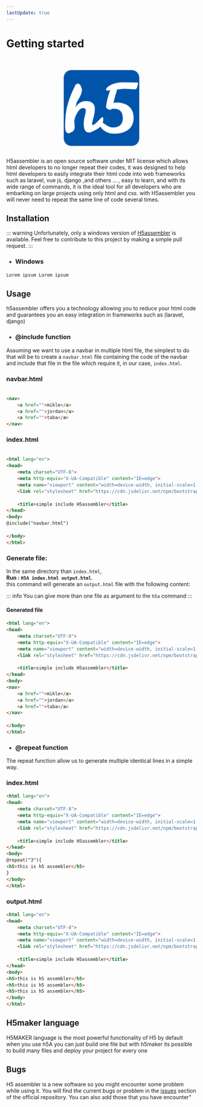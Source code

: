 ```yaml
---
lastUpdate: true
---
```


# Getting started
<br/>
<br/>

<div style="display: flex; justify-content: center">
  <img style="width: 200px" src="/icon.png" alt="H5assembler logo" >
</div>
<br/>

H5assembler is an open source software under MIT license which allows html developers to no longer repeat their codes,
it was designed to help html developers to easily integrate their html code into web frameworks such as laravel, vue js,
django ,and others ... ,
easy to learn, and with its wide range of commands, it is the ideal tool for all developers who are embarking on large
projects using only html and css.
with H5assembler you will never need to repeat the same line of code several times.

## Installation

::: warning 
Unfortunately, only a windows version of [H5assembler](https://github.com/ngdream/H5assembler) is available. Feel free to contribute to this project by making a simple pull request.
:::  
- ### Windows

```bash
Lorem ipsum Lorem ipsum
```


## Usage

h5assembler offers you a technology allowing you to reduce your html code and guarantees you an easy integration in
frameworks such as (laravel, django)

- ### @include function

Assuming we want to use a navbar in multiple html file, the simplest to do that will be to create a `navbar.html` file containing the code of the navbar and include that file in the file which require it, in our case, `index.html`.

### navbar.html

```html

<nav>
    <a href="">mikle</a>
    <a href="">jordan</a>
    <a href="">taba</a>
</nav>
```

### index.html

```html

<html lang="en">
<head>
    <meta charset="UTF-8">
    <meta http-equiv="X-UA-Compatible" content="IE=edge">
    <meta name="viewport" content="width=device-width, initial-scale=1.0">
    <link rel="stylesheet" href="https://cdn.jsdelivr.net/npm/bootstrap@5.2.0-beta1/dist/css/bootstrap.min.css">

    <title>simple include H5assembler</title>
</head>
<body>
@include("navbar.html")

</body>
</html>
```

### Generate file: 
In the same directory than `index.html`, <br/>
**Run :**  **`H5A index.html output.html`**.<br/> this command will generate
an `output.html` file with the following content:

::: info
You can give more than one file as argument to the `h5a` command
:::

#### Generated file

```html
<html lang="en">
<head>
    <meta charset="UTF-8">
    <meta http-equiv="X-UA-Compatible" content="IE=edge">
    <meta name="viewport" content="width=device-width, initial-scale=1.0">
    <link rel="stylesheet" href="https://cdn.jsdelivr.net/npm/bootstrap@5.2.0-beta1/dist/css/bootstrap.min.css">

    <title>simple include H5assembler</title>
</head>
<body>
<nav>
    <a href="">mikle</a>
    <a href="">jordan</a>
    <a href="">taba</a>
</nav>

</body>
</html>
```

- ### @repeat function

The repeat function allow us to generate multiple identical lines in a simple way.

### index.html

```html
<html lang="en">
<head>
    <meta charset="UTF-8">
    <meta http-equiv="X-UA-Compatible" content="IE=edge">
    <meta name="viewport" content="width=device-width, initial-scale=1.0">
    <link rel="stylesheet" href="https://cdn.jsdelivr.net/npm/bootstrap@5.2.0-beta1/dist/css/bootstrap.min.css">

    <title>simple include H5assembler</title>
</head>
<body>
@repeat("3"){
<h5>this is h5 assembler</h5>
}
</body>
</html>
```

### output.html

```html
<html lang="en">
<head>
    <meta charset="UTF-8">
    <meta http-equiv="X-UA-Compatible" content="IE=edge">
    <meta name="viewport" content="width=device-width, initial-scale=1.0">
    <link rel="stylesheet" href="https://cdn.jsdelivr.net/npm/bootstrap@5.2.0-beta1/dist/css/bootstrap.min.css">

    <title>simple include H5assembler</title>
</head>
<body>
<h5>this is h5 assembler</h5>
<h5>this is h5 assembler</h5>
<h5>this is h5 assembler</h5>
</body>
</html>
```
## H5maker language

H5MAKER language is the most powerful functionality of H5 by default when you use h5A you can just build one file but with h5maker its possible to build many files and deploy your project for every one


## Bugs
H5 assembler is a new software so you might encounter some problem while using it. You will find the current bugs or problem in the [issues](https://github.com/ngdream/H5assembler/issues) section of the official repository. You can also add those that you have encounter"
